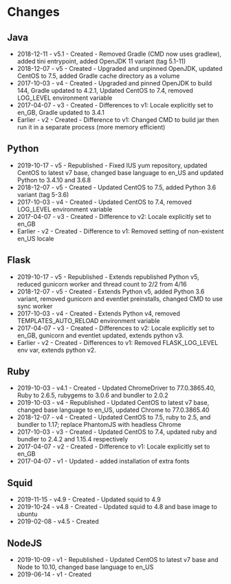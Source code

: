# Changes

## Java

* 2018-12-11 - v5.1 - Created - Removed Gradle (CMD now uses gradlew), added tini entrypoint, added OpenJDK 11 variant (tag 5.1-11)
* 2018-12-07 - v5 - Created - Upgraded and unpinned OpenJDK, updated CentOS to 7.5, added Gradle cache directory as a volume
* 2017-10-03 - v4 - Created - Upgraded and pinned OpenJDK to build 144, Gradle updated to 4.2.1, Updated CentOS to 7.4, removed LOG_LEVEL environment variable
* 2017-04-07 - v3 - Created - Differences to v1: Locale explicitly set to en_GB, Gradle updated to 3.4.1
* Earlier - v2 - Created - Difference to v1: Changed CMD to build jar then run it in a separate process (more memory efficient)

## Python

* 2019-10-17 - v5 - Republished - Fixed IUS yum repository, updated CentOS to latest v7 base, changed base language to en_US and updated Python to 3.4.10 and 3.6.8
* 2018-12-07 - v5 - Created - Updated CentOS to 7.5, added Python 3.6 variant (tag 5-3.6)
* 2017-10-03 - v4 - Created - Updated CentOS to 7.4, removed LOG_LEVEL environment variable
* 2017-04-07 - v3 - Created - Difference to v2: Locale explicitly set to en_GB
* Earlier - v2 - Created - Difference to v1: Removed setting of non-existent en_US locale

## Flask

* 2019-10-17 - v5 - Republished - Extends republished Python v5, reduced gunicorn worker and thread count to 2/2 from 4/16
* 2018-12-07 - v5 - Created - Extends Python v5, added Python 3.6 variant, removed gunicorn and eventlet preinstalls, changed CMD to use sync worker
* 2017-10-03 - v4 - Created - Extends Python v4, removed TEMPLATES\_AUTO\_RELOAD environment variable
* 2017-04-07 - v3 - Created - Differences to v2: Locale explicitly set to en_GB, gunicorn and eventlet updated, extends python v3.
* Earlier - v2 - Created - Differences to v1: Removed FLASK_LOG_LEVEL env var, extends python v2.

## Ruby

* 2019-10-03 - v4.1 - Created - Updated ChromeDriver to 77.0.3865.40, Ruby to 2.6.5, rubygems to 3.0.6 and  bundler to 2.0.2
* 2019-10-03 - v4 - Republished - Updated CentOS to latest v7 base, changed base language to en_US, updated Chrome to 77.0.3865.40
* 2018-12-07 - v4 - Created - Updated CentOS to 7.5, ruby to 2.5, and bundler to 1.17; replace PhantomJS with headless Chrome
* 2017-10-03 - v3 - Created - Updated CentOS to 7.4, updated ruby and bundler to 2.4.2 and 1.15.4 respectively
* 2017-04-07 - v2 - Created - Difference to v1: Locale explicitly set to en_GB
* 2017-04-07 - v1 - Updated - added installation of extra fonts

## Squid

* 2019-11-15 - v4.9 - Created - Updated squid to 4.9
* 2019-10-24 - v4.8 - Created - Updated squid to 4.8 and base image to ubuntu
* 2019-02-08 - v4.5 - Created

## NodeJS

* 2019-10-09 - v1 - Republished - Updated CentOS to latest v7 base and Node to 10.10, changed base language to en_US
* 2019-06-14 - v1 - Created
